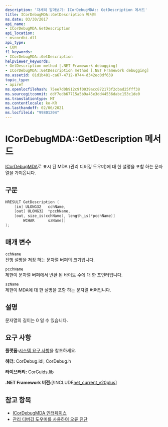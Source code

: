 ```yaml
---
description: '자세히 알아보기: ICorDebugMDA:: GetDescription 메서드'
title: ICorDebugMDA::GetDescription 메서드
ms.date: 03/30/2017
api_name:
- ICorDebugMDA.GetDescription
api_location:
- mscordbi.dll
api_type:
- COM
f1_keywords:
- ICorDebugMDA::GetDescription
helpviewer_keywords:
- GetDescription method [.NET Framework debugging]
- ICorDebugMDA::GetDescription method [.NET Framework debugging]
ms.assetid: 01d1b481-ca67-4712-8744-d342ec0df639
topic_type:
- apiref
ms.openlocfilehash: 75ee7d0b912c9f0039acc872173f2cbad25fff38
ms.sourcegitcommit: ddf7edb67715a5b9a45e3dd44536dabc153c1de0
ms.translationtype: MT
ms.contentlocale: ko-KR
ms.lasthandoff: 02/06/2021
ms.locfileid: "99801204"
---
```

# <a name="icordebugmdagetdescription-method"></a>ICorDebugMDA::GetDescription 메서드

[ICorDebugMDA](icordebugmda-interface.md)로 표시 된 MDA (관리 디버깅 도우미)에 대 한 설명을 포함 하는 문자열을 가져옵니다.  
  
## <a name="syntax"></a>구문  
  
```cpp  
HRESULT GetDescription (  
    [in] ULONG32   cchName,  
    [out] ULONG32  *pcchName,  
    [out, size_is(cchName), length_is(*pcchName)]  
        WCHAR      szName[]  
);  
```  
  
## <a name="parameters"></a>매개 변수  

 `cchName`  
 진행 설명을 저장 하는 문자열 버퍼의 크기입니다.  
  
 `pcchName`  
 제한이 문자열 버퍼에서 반환 된 바이트 수에 대 한 포인터입니다.  
  
 `szName`  
 제한이 MDA에 대 한 설명을 포함 하는 문자열 버퍼입니다.  
  
## <a name="remarks"></a>설명  

 문자열의 길이는 0 일 수 있습니다.  
  
## <a name="requirements"></a>요구 사항  

 **플랫폼:**[시스템 요구 사항](../../get-started/system-requirements.md)을 참조하세요.  
  
 **헤더:** CorDebug.idl, CorDebug.h  
  
 **라이브러리:** CorGuids.lib  
  
 **.NET Framework 버전:**[!INCLUDE[net_current_v20plus](../../../../includes/net-current-v20plus-md.md)]  
  
## <a name="see-also"></a>참고 항목

- [ICorDebugMDA 인터페이스](icordebugmda-interface.md)
- [관리 디버깅 도우미를 사용하여 오류 진단](../../debug-trace-profile/diagnosing-errors-with-managed-debugging-assistants.md)
